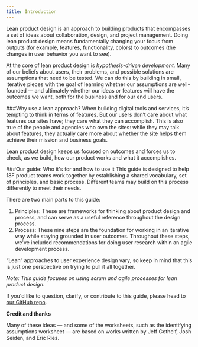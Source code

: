 ```yaml
---
title: Introduction
---
```


Lean product design is an approach to building products that encompasses a set of ideas about collaboration, design, and project management. Doing lean product design means fundamentally changing your focus from outputs (for example, features, functionality, colors) to outcomes (the changes in user behavior you want to see).

At the core of lean product design is *hypothesis-driven development.* Many of our beliefs about users, their problems, and possible solutions are assumptions that need to be tested. We can do this by building in small, iterative pieces with the goal of learning whether our assumptions are well-founded — and ultimately whether our ideas or features will have the outcomes we want, both for the business and for our end users.

###Why use a lean approach?
When building digital tools and services, it’s tempting to think in terms of features. But our users don’t care about what features our sites have; they care what they can accomplish. This is also true of the people and agencies who own the sites: while they may talk about features, they actually care more about whether the site helps them achieve their mission and business goals.

Lean product design keeps us focused on outcomes and forces us to check, as we build, how our product works and what it accomplishes.

###Our guide: Who it's for and how to use it
This guide is designed to help 18F product teams work together by establishing a shared vocabulary, set of principles, and basic process. Different teams may build on this process differently to meet their needs.

There are two main parts to this guide:

1. Principles: These are frameworks for thinking about product design and process, and can serve as a useful reference throughout the design process.
2. Process: These nine steps are the foundation for working in an iterative way while staying grounded in user outcomes. Throughout these steps, we've included recommendations for doing user research within an agile development process.

“Lean” approaches to user experience design vary, so keep in mind that this is just one perspective on trying to pull it all together.

*Note: This guide focuses on using scrum and agile processes for lean product design.*

If you'd like to question, clarify, or contribute to this guide, please head to [our GitHub repo](https://github.com/18F/lean-product-design).

**Credit and thanks**

Many of these ideas — and some of the worksheets, such as the identifying assumptions worksheet — are based on works written by Jeff Gothelf, Josh Seiden, and Eric Ries. 
